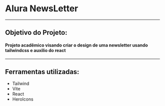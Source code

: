 # Alura NewsLetter

---
## Objetivo do Projeto:
#### Projeto acadêmico visando criar o design de uma newsletter usando tailwindcss e auxilio do react

---
## Ferramentas utilizadas:
- Tailwind
- Vite
- React
- HeroIcons